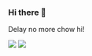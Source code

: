### Hi there 👋

Delay no more chow hi!


![](https://liwenjunpictures.oss-cn-shenzhen.aliyuncs.com/202410041601763.gif)
![](https://liwenjunpictures.oss-cn-shenzhen.aliyuncs.com/xiaohu)
